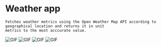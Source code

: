 #  Weather app 

```
Fetches weather metrics using the Open Weather Map API according to geographical location and returns it in unit 
metrics to the most acccurate value.

```
![GIF](https://github.com/HopeKenga/Weather_App/blob/main/Tuscany.PNG)
![GIF](https://github.com/HopeKenga/Weather_App/blob/main/Nairobi.PNG)
![GIF](https://github.com/HopeKenga/Weather_App/blob/main/Capture.PNG)
![GIF](https://github.com/HopeKenga/Weather_App/blob/main/ezgif.com-gif-maker%20(5).gif)
